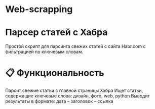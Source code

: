 # Web-scrapping

# Парсер статей с Хабра
Простой скрипт для парсинга свежих статей с сайта Habr.com с фильтрацией по ключевым словам.

# 📋 Функциональность
Парсит свежие статьи с главной страницы Хабра
Ищет статьи, содержащие ключевые слова: дизайн, фото, web, python
Выводит результаты в формате: дата – заголовок – ссылка
